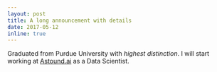 ```yaml
---
layout: post
title: A long announcement with details
date: 2017-05-12
inline: true
---
```


Graduated from Purdue University with *highest distinction*. I will start working at [Astound.ai](https://astound.ai) as a Data Scientist.